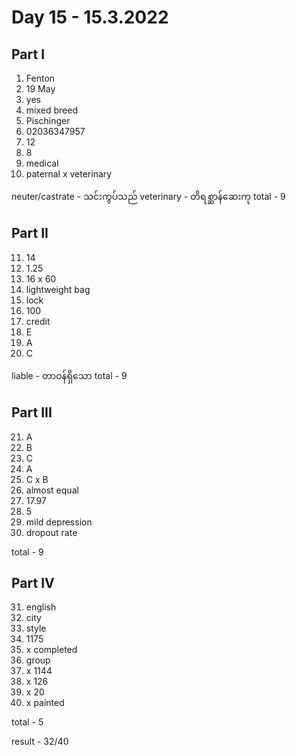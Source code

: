 # Day 15 - 15.3.2022

## Part I

1. Fenton
2. 19 May
3. yes
4. mixed breed
5. Pischinger
6. 02036347957
7. 12
8. 8
9. medical
10. paternal x veterinary

neuter/castrate - သင်းကွပ်သည်
veterinary - တိရစ္ဆာန်ဆေးကု
total - 9

## Part II

11. 14
12. 1.25
13. 16 x 60
14. lightweight bag
15. lock
16. 100
17. credit
18. E
19. A
20. C

liable - တာဝန်ရှိသော
total - 9

## Part III

21. A
22. B
23. C
24. A
25. C x B
26. almost equal
27. 17.97
28. 5
29. mild depression
30. dropout rate

total - 9

## Part IV

31. english
32. city
33. style
34. 1175
35. x completed
36. group
37. x 1144
38. x 126
39. x 20
40. x painted

total - 5

result - 32/40